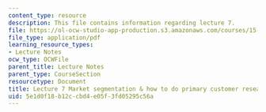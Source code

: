 ```yaml
---
content_type: resource
description: This file contains information regarding lecture 7.
file: https://ol-ocw-studio-app-production.s3.amazonaws.com/courses/15-390-new-enterprises-spring-2013/5e1d0f18b12ccbd4e05f3fd05295c56a_MIT15_390S13_lec07.pdf
file_type: application/pdf
learning_resource_types:
- Lecture Notes
ocw_type: OCWFile
parent_title: Lecture Notes
parent_type: CourseSection
resourcetype: Document
title: Lecture 7 Market segmentation & how to do primary customer research
uid: 5e1d0f18-b12c-cbd4-e05f-3fd05295c56a
---
```

